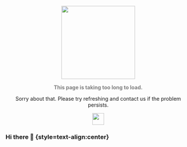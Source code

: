 
<div align="center">
<p>
  <img src="https://i.postimg.cc/nLFQsSgD/Unknown.png" width="200"/>
</p>
<p style="font-family: -apple-system,BlinkMacSystemFont,Segoe UI,Helvetica,Arial,sans-serif,Apple Color Emoji,Segoe UI Emoji,Segoe UI Symbol; color: rgba(0, 0, 0, 0.5);">
  <strong>This page is taking too long to load.</strong>
</p>
<p>
  Sorry about that. Please try refreshing and contact us if the problem persists.
</p>
<img src="https://i.postimg.cc/GtnBRc0v/301.gif" width="32"/>
</div>

### Hi there 👋  {style=text-align:center}
<!--
**ahmadnbl/ahmadnbl** is a ✨ _special_ ✨ repository because its `README.md` (this file) appears on your GitHub profile.

Here are some ideas to get you started:

- 🔭 I’m currently working on ...
- 🌱 I’m currently learning ...
- 👯 I’m looking to collaborate on ...
- 🤔 I’m looking for help with ...
- 💬 Ask me about ...
- 📫 How to reach me: ...
- 😄 Pronouns: ...
- ⚡ Fun fact: ...
-->
